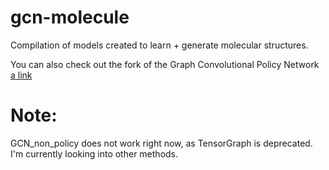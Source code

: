 # gcn-molecule
Compilation of models created to learn + generate molecular structures. 

You can also check out the fork of the Graph Convolutional Policy Network [a link](https://github.com/seyonechithrananda/rl_graph_generation/tree/test)

# Note:
GCN_non_policy does not work right now, as TensorGraph is deprecated. I'm currently looking into other methods.
